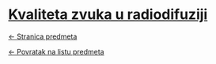 # [Kvaliteta zvuka u radiodifuziji](https://www.github.com/studosi-fer/KZUR)
[<- Stranica predmeta](https://www.fer.unizg.hr/predmet/kzur)

[<- Povratak na listu predmeta](https://www.github.com/studosi/FER)